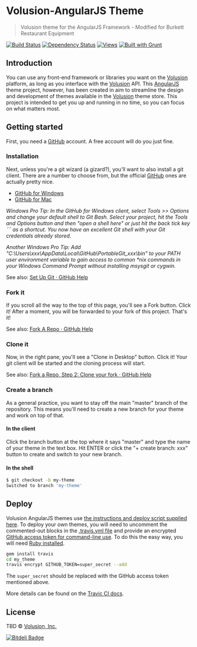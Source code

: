 # Volusion-AngularJS Theme

> Volusion theme for the AngularJS Framework - Modified for Burkett Restaurant Equipment

[![Build Status][]](https://travis-ci.org/volusion-angular/theme)
[![Dependency Status][]](https://gemnasium.com/volusion-angular/theme)
[![Views][]](https://sourcegraph.com/github.com/volusion-angular/theme)
[![Built with Grunt](https://cdn.gruntjs.com/builtwith.png)](http://gruntjs.com/)


## Introduction

You can use any front-end framework or libraries you want on the [Volusion][] platform, as long as you interface with the [Volusion][] API. This [AngularJS][] theme project, however, has been created in aim to streamline the design and development of themes available in the [Volusion][] theme store. This project is intended to get you up and running in no time, so you can focus on what matters most.


## Getting started

First, you need a [GitHub][] account. A free account will do you just fine.


### Installation

Next, unless you're a git wizard (a gizard?), you'll want to also install a git client. There are a number to choose from, but the official [GitHub][] ones are actually pretty nice.
* [GitHub for Windows](http://windows.github.com/)
* [GitHub for Mac](http://mac.github.com/)

_Windows Pro Tip: In the GitHub for Windows client, select Tools >> Options and change your default shell to Git Bash. Select your project, hit the Tools and Options button and then "open a shell here" or just hit the back tick key `\`` as a shortcut. You now have an excellent Git shell with your Git credentials already stored._

_Another Windows Pro Tip: Add "C:\Users\xxx\AppData\Local\GitHub\PortableGit_xxx\bin" to your PATH user environment variable to gain access to common *nix commands in your Windows Command Prompt without installing msysgit or cygwin._

See also: [Set Up Git &middot; GitHub Help](https://help.github.com/articles/set-up-git)


### Fork it

If you scroll all the way to the top of this page, you'll see a Fork button. Click it! After a moment, you will be forwarded to your fork of this project. That's it!

See also: [Fork A Repo &middot; GitHub Help](https://help.github.com/articles/fork-a-repo)


### Clone it

Now, in the right pane, you'll see a "Clone in Desktop" button. Click it! Your git client will be started and the cloning process will start.

See also: [Fork a Repo, Step 2: Clone your fork &middot; GitHub Help](https://help.github.com/articles/fork-a-repo#step-2-clone-your-fork)


### Create a branch

As a general practice, you want to stay off the main "master" branch of the repository. This means you'll need to create a new branch for your theme and work on top of that.


#### In the client

Click the branch button at the top where it says "master" and type the name of your theme in the text box. Hit ENTER or click the "+ create branch: xxx" button to create and switch to your new branch.


#### In the shell

```bash
$ git checkout -b my-theme
Switched to branch 'my-theme'
```


## Deploy

Volusion AngularJS themes use [the instructions and deploy script supplied here](https://github.com/X1011/git-directory-deploy).
To deploy your own themes, you will need to uncomment the commented-out blocks in the
[.travis.yml file](https://github.com/volusion-angular/theme/blob/master/.travis.yml)
and provide an encrypted [GitHub access token for command-line use](https://help.github.com/articles/creating-an-access-token-for-command-line-use).
To do this the easy way, you will need [Ruby installed](https://www.ruby-lang.org/en/downloads/).

```sh
gem install travis
cd my_theme
travis encrypt GITHUB_TOKEN=super_secret --add
```

The `super_secret` should be replaced with the GitHub access token mentioned above.

More details can be found on the [Travic CI docs](http://docs.travis-ci.com/user/build-configuration/#Secure-environment-variables).


## License

TBD © [Volusion, Inc.](http://www.volusion.com/)

[![Bitdeli Badge](https://d2weczhvl823v0.cloudfront.net/volusion-angular/theme/trend.png)](https://bitdeli.com/free "Bitdeli Badge")



[Build Status]: https://travis-ci.org/volusion-angular/theme.png?branch=master
[Dependency Status]: https://gemnasium.com/volusion-angular/theme.png
[Views]: https://sourcegraph.com/api/repos/github.com/volusion-angular/theme/counters/views-24h.png
[AngularJS]: http://angularjs.org/
[Volusion]: http://www.volusion.com/
[GitHub]: https://github.com/
